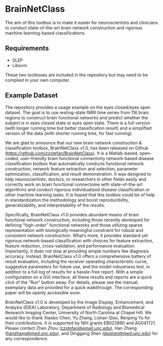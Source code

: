 # BrainNetClass
The aim of this toolbox is to make it easier for neuroscientists and clinicians to conduct state-of-the-art brain network 
construction and rigorous machine learning-based classifications.
  
## Requirements
  
  * SLEP
  * Libsvm
 
 These two toolboxes are included in the repository but may need to be complied in your own computer.
 
 ## Example Dataset
  
The repository provides a usage example on the eyes closed/eyes open dataset. 
The goal is to use resting-state fMRI time series from 116 brain regions to construct brain functional networks 
and predict whether the subject is in eyes closed state or eyes open state. 
There is a full version (with longer running time but better classification result) and 
a simplified version of the data (with shorter running time, for fast running).


We are glad to announce that our new brain network construction & classification toolbox, BrainNetClass v1.0, has been released on Github (https://github.com/zzstefan/BrainNetClass). It is a Matlab-based, open-coded, user-friendly brain functional connectivity network-based disease classification toolbox that automatically conducts functional network construction, network feature extraction and selection, parameter optimization, classification, and result demonstration. It was designed to help neuroscientists, doctors, or researchers in other fields easily and correctly work on brain functional connectome with state-of-the-art algorithms and conduct rigorous individualized disease classification or other machine learning tasks. It is hoped that this toolbox could be of help in standardization the methodology and boost reproducibility, generalizability, and interpretability of the results. 

Specifically, BrainNetClass v1.0 provides abundant means of brain functional network construction, including those recently developed for defining “high-order” functional networks and those utilizing sparse representation with biologically meaningful constraint for robust and consistent network construction. What’s more, it provides standard yet rigorous network-based classification with choices for feature extraction, feature reduction, cross-validation, and performance evaluation. Importantly, it does not stop at providing simple numbers like diagnosis accuracy. Instead, BrainNetClass v1.0 offers a comprehensive battery of result evaluation, including the receiver operating characteristic curve, suggestive parameters for future use, and the model robustness test, in addition to a full log of results for a hassle-free report. With a simple configuration on a GUI interface, all these results and reports are a quick click of the “Run” button away.  For details, please see the manual; exemplary data are provided for a quick walkthrough. The corresponding paper will be openly accessible soon.

BrainNetClass v1.0 is developed by the Image Display, Enhancement, and Analysis (IDEA) Laboratory, Department of Radiology and Biomedical Research Imaging Center, University of North Carolina at Chapel Hill. We would like to thank Xiaobo Chen, Yu Zhang, Lishan Qiao, Renping Yu for their contributions. It is supported by NIH grants EB022880 and AG041721. Please contact Zhen Zhou (zzstefan@email.unc.edu), Han Zhang (hanzhang@med.unc.edu), and Dinggang Shen (dgshen@med.unc.edu) for any correspondence.
